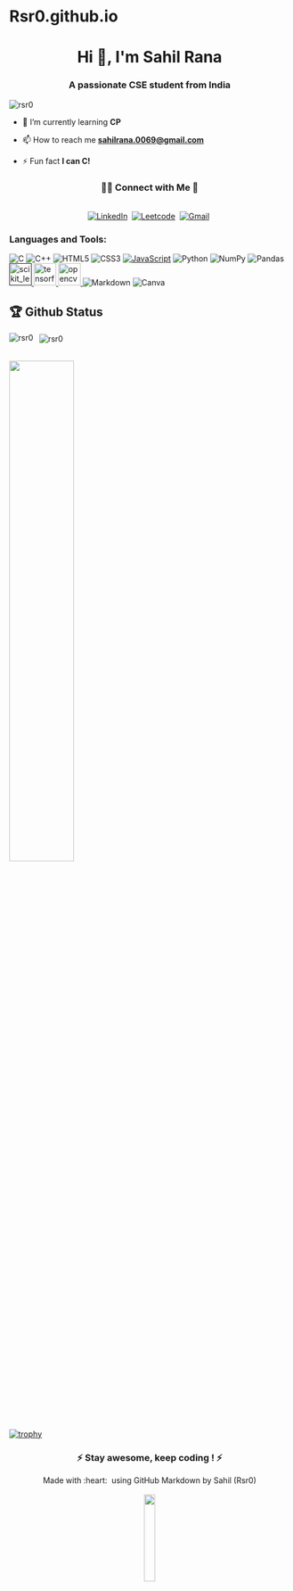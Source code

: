 # Rsr0.github.io

<h1 align="center">Hi 👋, I'm Sahil Rana</h1>
<h3 align="center">A passionate CSE student from India</h3>

<p align="left"> <img src="https://komarev.com/ghpvc/?username=rsr0" alt="rsr0" /> </p>

- 🌱 I’m currently learning **CP**

- 📫 How to reach me **sahilrana.0069@gmail.com**

- ⚡ Fun fact **I can C!**

<h3 align="center"> 🤝🏻 Connect with Me 🤝</h3> 

<p align="center">
<br>
<a href="https://www.linkedin.com/in/rsr0/"><img src="https://img.shields.io/badge/linkedin-%230077B5.svg?&style=for-the-badge&logo=linkedin&logoColor=white" alt="LinkedIn" /></a>&nbsp;
<a href="https://www.leetcode.com/Rsr0"><img src="https://img.shields.io/badge/-LeetCode-FFA116?style=for-the-badge&logo=LeetCode&logoColor=black" alt="Leetcode" /></a>&nbsp;
<a href="mailto:sahilrana.0069@gmail.com?subject=Hola%20Jiji"><img src="https://img.shields.io/badge/gmail-%23D14836.svg?&style=for-the-badge&logo=gmail&logoColor=white" alt="Gmail"/></a>&nbsp;

<h3 align="left">Languages and Tools:</h3>
<p>
  <img alt="C" src="https://img.shields.io/badge/c-%2300599C.svg?style=for-the-badge&logo=c&logoColor=white"/>
<img alt="C++" src="https://img.shields.io/badge/c++-%2300599C.svg?style=for-the-badge&logo=c%2B%2B&logoColor=white"/>  
<img alt="HTML5" src="https://img.shields.io/badge/html5-%23E34F26.svg?style=for-the-badge&logo=html5&logoColor=white"/>
  <img alt="CSS3" src="https://img.shields.io/badge/css3-%231572B6.svg?style=for-the-badge&logo=css3&logoColor=white"/> <a href="https://git-scm.com/" target="_blank">
<img alt="JavaScript" src="https://img.shields.io/badge/javascript-%23323330.svg?style=for-the-badge&logo=javascript&logoColor=%23F7DF1E"/></a> 
<img alt="Python" src="https://img.shields.io/badge/python-%2314354C.svg?style=for-the-badge&logo=python&logoColor=white"/>
  <img alt="NumPy" src="https://img.shields.io/badge/numpy-%23013243.svg?style=for-the-badge&logo=numpy&logoColor=white" />
  <img alt="Pandas" src="https://img.shields.io/badge/pandas-%23150458.svg?style=for-the-badge&logo=pandas&logoColor=white" />
  <a href="" target="_blank"> <img src="https://upload.wikimedia.org/wikipedia/commons/0/05/Scikit_learn_logo_small.svg" alt="scikit_learn" width="40" height="40"/> </a> <a href="https://www.tensorflow.org" target="_blank"> <img src="https://www.vectorlogo.zone/logos/tensorflow/tensorflow-icon.svg" alt="tensorflow" width="40" height="40"/> </a>
  <a href="https://opencv.org/" target="_blank"> <img src="https://www.vectorlogo.zone/logos/opencv/opencv-icon.svg" alt="opencv" width="40" height="40"/> </a> 
  <img alt="Markdown" src="https://img.shields.io/badge/markdown-%23000000.svg?style=for-the-badge&logo=markdown&logoColor=white"/>
  <img alt="Canva" src="https://img.shields.io/badge/Canva-%2300C4CC.svg?style=for-the-badge&logo=Canva&logoColor=white"/>
</p>
<!-- <a href="https://app.daily.dev/rsr0"><img src="https://api.daily.dev/devcards/7b8216de78394a76abe3ddca1060c967.png?r=n75" width="400" alt="Sahil Rana's Dev Card"/></a> -->
<!-- <a href="https://app.daily.dev/rsr0"><img src="https://github.com/Rsr0/Rsr0/blob/main/devcard.svg" width="400" alt="Sahil's Dev Card"/></a> -->

## 🏆 Github Status

<p><img align="left" src="https://github-readme-stats.vercel.app/api/top-langs/?username=rsr0&layout=compact" alt="rsr0" /></p>

<p>&nbsp;
  <img align="center" src="https://github-readme-stats.vercel.app/api?username=rsr0&show_icons=true" alt="rsr0" /></p>
<br>

<img  src="https://github-readme-streak-stats.herokuapp.com/?user=Rsr0&theme=dark" width="48%" >
<p>&nbsp;
  
[![trophy](https://github-profile-trophy.vercel.app/?username=Rsr0&rank=S,AAA,AA,A&theme=juicyfresh&margin-w=15)](https://github.com/ryo-ma/github-profile-trophy)
</p>
<h3 align="center"> ⚡ Stay awesome, keep coding ! ⚡ </h3> 
<p align="center">
  Made with :heart: &nbsp;using GitHub Markdown by Sahil (Rsr0)
  <br />
  <br />
  <img src="https://media.giphy.com/media/jpVnC65DmYeyRL4LHS/giphy.gif" width="20%">
</p>

